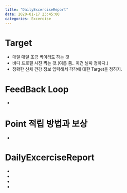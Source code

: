 ```yaml
---
title: "DailyExcerciseReport"
date: 2020-01-17 23:45:00
categories: Excercise
---
```

# Target
- 매일 매일 조금 씩이라도 하는 것
- 바디 프로필 사진 찍는 것.(여름 쯤.. 이건 날짜 정하자.)
- 정확한 신체 건강 정보 입력해서 각각에 대한 Target을 정하자.

# FeedBack Loop
-


# Point 적립 방법과 보상
-



# DailyExcerciseReport

-
-
-
-
